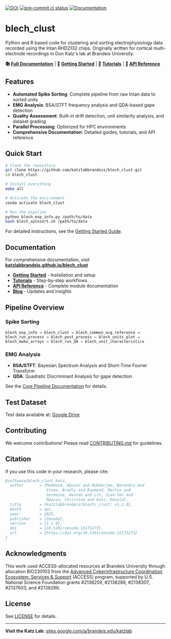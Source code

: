 [![DOI](https://zenodo.org/badge/119422765.svg)](https://doi.org/10.5281/zenodo.15175272)
[![pre-commit.ci status](https://results.pre-commit.ci/badge/github/katzlabbrandeis/blech_clust/master.svg)](https://results.pre-commit.ci/latest/github/katzlabbrandeis/blech_clust/master)
[![Documentation](https://img.shields.io/badge/docs-GitHub%20Pages-blue)](https://katzlabbrandeis.github.io/blech_clust/)

# blech_clust

Python and R based code for clustering and sorting electrophysiology data recorded using the Intan RHD2132 chips. Originally written for cortical multi-electrode recordings in Don Katz's lab at Brandeis University.

**📚 [Full Documentation](https://katzlabbrandeis.github.io/blech_clust/)** | **🚀 [Getting Started](https://katzlabbrandeis.github.io/blech_clust/getting-started.html)** | **📖 [Tutorials](https://katzlabbrandeis.github.io/blech_clust/tutorials.html)** | **🔧 [API Reference](https://katzlabbrandeis.github.io/blech_clust/reference/)**

## Features

- **Automated Spike Sorting**: Complete pipeline from raw Intan data to sorted units
- **EMG Analysis**: BSA/STFT frequency analysis and QDA-based gape detection
- **Quality Assessment**: Built-in drift detection, unit similarity analysis, and dataset grading
- **Parallel Processing**: Optimized for HPC environments
- **Comprehensive Documentation**: Detailed guides, tutorials, and API reference

## Quick Start

```bash
# Clone the repository
git clone https://github.com/katzlabbrandeis/blech_clust.git
cd blech_clust

# Install everything
make all

# Activate the environment
conda activate blech_clust

# Run the pipeline
python blech_exp_info.py /path/to/data
bash blech_autosort.sh /path/to/data
```

For detailed instructions, see the [Getting Started Guide](https://katzlabbrandeis.github.io/blech_clust/getting-started.html).

## Documentation

For comprehensive documentation, visit **[katzlabbrandeis.github.io/blech_clust](https://katzlabbrandeis.github.io/blech_clust/)**

- **[Getting Started](https://katzlabbrandeis.github.io/blech_clust/getting-started.html)** - Installation and setup
- **[Tutorials](https://katzlabbrandeis.github.io/blech_clust/tutorials.html)** - Step-by-step workflows
- **[API Reference](https://katzlabbrandeis.github.io/blech_clust/reference/)** - Complete module documentation
- **[Blog](https://katzlabbrandeis.github.io/blech_clust/blogs/blogs_main.html)** - Updates and insights

## Pipeline Overview

### Spike Sorting
```
blech_exp_info → blech_clust → blech_common_avg_reference → 
blech_run_process → blech_post_process → blech_units_plot → 
blech_make_arrays → blech_run_QA → blech_unit_characteristics
```

### EMG Analysis
- **BSA/STFT**: Bayesian Spectrum Analysis and Short-Time Fourier Transform
- **QDA**: Quadratic Discriminant Analysis for gape detection

See the [Core Pipeline Documentation](https://katzlabbrandeis.github.io/blech_clust/reference/core-pipeline.html) for details.

## Test Dataset

Test data available at: [Google Drive](https://drive.google.com/drive/folders/1ne5SNU3Vxf74tbbWvOYbYOE1mSBkJ3u3?usp=sharing)

## Contributing

We welcome contributions! Please read [CONTRIBUTING.md](CONTRIBUTING.md) for guidelines.

## Citation

If you use this code in your research, please cite:

```bibtex
@software{blech_clust_katz,
  author       = {Mahmood, Abuzar and Mukherjee, Narendra and
                  Stone, Bradly and Raymond, Martin and
                  Germaine, Hannah and Lin, Jian-You and
                  Mazzio, Christina and Katz, Donald},
  title        = {katzlabbrandeis/blech\_clust: v1.1.0},
  month        = apr,
  year         = 2025,
  publisher    = {Zenodo},
  version      = {1.1.0},
  doi          = {10.5281/zenodo.15175273},
  url          = {https://doi.org/10.5281/zenodo.15175273}
}
```

## Acknowledgments

This work used ACCESS-allocated resources at Brandeis University through allocation BIO230103 from the [Advanced Cyberinfrastructure Coordination Ecosystem: Services & Support](https://access-ci.org/) (ACCESS) program, supported by U.S. National Science Foundation grants #2138259, #2138286, #2138307, #2137603, and #2138296.

## License

See [LICENSE](LICENSE) for details.

---

**Visit the Katz Lab:** [sites.google.com/a/brandeis.edu/katzlab](https://sites.google.com/a/brandeis.edu/katzlab/)
